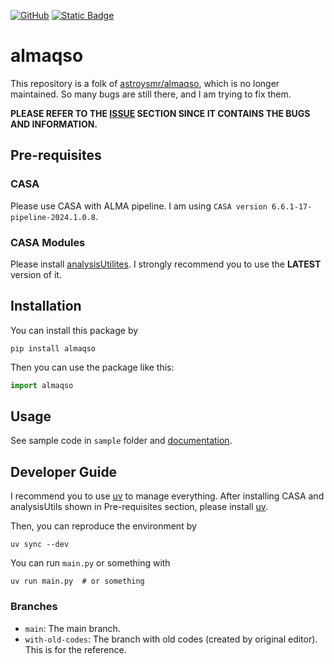 <a href='https://github.com/akimasanishida/almaqso' target="_blank"><img alt='GitHub' src='https://img.shields.io/badge/GitHub_Repository-100000?style=flat&logo=GitHub&logoColor=white&labelColor=black&color=FFFFFF'/></a>
[![Static Badge](https://img.shields.io/badge/docs-GitHub%20Pages-blue?logo=GitHub)](https://akimasanishida.github.io/almaqso/)

# almaqso

This repository is a folk of [astroysmr/almaqso](https://github.com/astroysmr/almaqso), which is no longer maintained.
So many bugs are still there, and I am trying to fix them.

**PLEASE REFER TO THE [ISSUE](https://github.com/akimasanishida/almaqso/issues) SECTION SINCE IT CONTAINS THE BUGS AND INFORMATION.**

## Pre-requisites

### CASA

Please use CASA with ALMA pipeline. I am using `CASA version 6.6.1-17-pipeline-2024.1.0.8`.

### CASA Modules

Please install [analysisUtilites](https://zenodo.org/records/17252072).
I strongly recommend you to use the **LATEST** version of it.

## Installation

You can install this package by

```shell
pip install almaqso
```

Then you can use the package like this:

```python
import almaqso
```

## Usage

See sample code in `sample` folder and [documentation](https://akimasanishida.github.io/almaqso/).

## Developer Guide

I recommend you to use [uv](https://github.com/astral-sh/uv) to manage everything.
After installing CASA and analysisUtils shown in Pre-requisites section, please install [uv](https://github.com/astral-sh/uv).

Then, you can reproduce the environment by

```shell
uv sync --dev
```

You can run `main.py` or something with

```shell
uv run main.py  # or something
```

### Branches

- `main`: The main branch.
- `with-old-codes`: The branch with old codes (created by original editor). This is for the reference.
